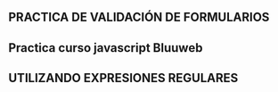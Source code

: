 ## PRACTICA DE VALIDACIÓN DE FORMULARIOS

## Practica curso javascript Bluuweb

## UTILIZANDO EXPRESIONES REGULARES
